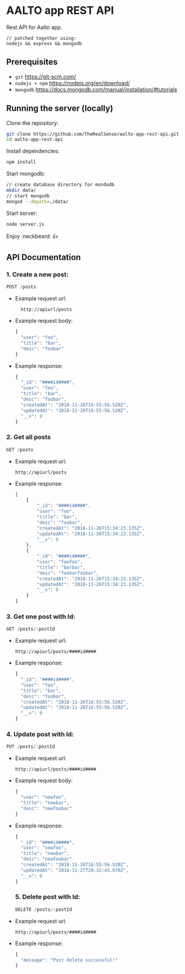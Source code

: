 # AALTO app REST API

Rest API for Aalto app.

```
// patched together using:
nodejs && express && mongodb
```

Prerequisites
-------------

* `git` https://git-scm.com/
* `nodejs + npm` https://nodejs.org/en/download/
* `mongodb` https://docs.mongodb.com/manual/installation/#tutorials

Running the server (locally)
-------------

Clone the repository:
```bash
git clone https://github.com/TheRealSense/aalto-app-rest-api.git
cd aalto-app-rest-api

```

Install dependencies:
```bash
npm install
```

Start mongodb:
```bash
// create database directory for mondodb
mkdir data/
// start mongodb
mongod --dbpath=./data/
```

Start server:
```bash
node server.js
```

Enjoy :neckbeard: :thumbsup:

API Documentation
-------------

### 1. Create a new post:
  ```javascript
  POST /posts
  ```

* Example request url:
  ```
    http://apiurl/posts
    ```

* Example request body:
  ```javascript
  {
    "user": "foo",
    "title": "bar",
    "desc": "foobar"
  }
  ```

* Example response:
  ```javascript
  {
    "_id": "####id####",
    "user": "foo",
    "title": "bar",
    "desc": "foobar",
    "createdAt": "2018-11-26T16:55:56.520Z",
    "updatedAt": "2018-11-26T16:55:56.520Z",
    "__v": 0
  }
  ```

### 2. Get all posts
```javascript
GET /posts
```

* Example request url:
  ```
  http://apiurl/posts
  ```

* Example response:
  ```javascript
  [
      {
          "_id": "####id####",
          "user": "foo",
          "title": "bar",
          "desc": "foobar",
          "createdAt": "2018-11-26T15:34:23.135Z",
          "updatedAt": "2018-11-26T15:34:23.135Z",
          "__v": 0
      },
      {
          "_id": "####id####",
          "user": "foofoo",
          "title": "barbar",
          "desc": "foobarfoobar",
          "createdAt": "2018-11-26T15:34:23.135Z",
          "updatedAt": "2018-11-26T15:34:23.135Z",
          "__v": 0
      }
  ]
  ```

### 3. Get one post with Id:
  ```javascript
  GET /posts/:postId
  ```

* Example request url:
  ```
  http://apiurl/posts/####id####
  ```

* Example response:
  ```javascript
  {
    "_id": "####id####",
    "user": "foo",
    "title": "bar",
    "desc": "foobar",
    "createdAt": "2018-11-26T16:55:56.520Z",
    "updatedAt": "2018-11-26T16:55:56.520Z",
    "__v": 0
  }
  ```

### 4. Update post with Id:
  ```javascript
  PUT /posts/:postId
  ```

* Example request url:
  ```
  http://apiurl/posts/####id####
  ```

* Example request body:
  ```javascript
  {
    "user": "newfoo",
    "title": "newbar",
    "desc": "newfoobar"
  }
  ```

* Example response:
  ```javascript
  {
    "_id": "####id####",
    "user": "newfoo",
    "title": "newbar",
    "desc": "newfoobar"
    "createdAt": "2018-11-26T16:55:56.520Z",
    "updatedAt": "2018-11-27T20:32:43.070Z",
    "__v": 0
  }
  ```

  ### 5. Delete post with Id:
  ```javascript
  DELETE /posts/:postId
  ```

* Example request url:
  ```
  http://apiurl/posts/####id####
  ```

* Example response:
  ```javascript
  {
    "message": "Post delete successful!"
  }
  ```